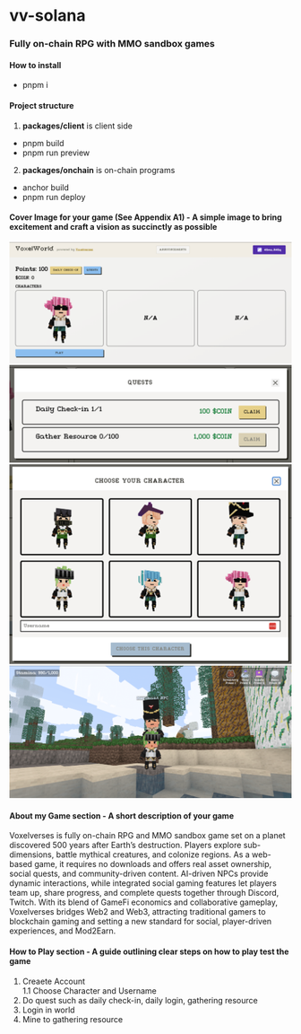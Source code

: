 # vv-solana

### Fully on-chain RPG with MMO sandbox games

#### How to install
- pnpm i

#### Project structure
1. <b>packages/client</b> is client side
- pnpm build
- pnpm run preview
2. <b>packages/onchain</b> is on-chain programs
- anchor build
- pnpm run deploy

#### Cover Image for your game (See Appendix A1) - A simple image to bring excitement and craft a vision as succinctly as possible

![Lobby](/ss1.png "Lobby")
![Quest](/ss2.png "Quest")
![Character](/ss3.png "Character")
![World](/ss4.png "World")

#### About my Game section - A short description of your game

Voxelverses is fully on-chain RPG and MMO sandbox game set on a planet discovered 500 years after Earth’s destruction. Players explore sub-dimensions, battle mythical creatures, and colonize regions. As a web-based game, it requires no downloads and offers real asset ownership, social quests, and community-driven content. AI-driven NPCs provide dynamic interactions, while integrated social gaming features let players team up, share progress, and complete quests together through Discord, Twitch. With its blend of GameFi economics and collaborative gameplay, Voxelverses bridges Web2 and Web3, attracting traditional gamers to blockchain gaming and setting a new standard for social, player-driven experiences, and Mod2Earn.

#### How to Play section - A guide outlining clear steps on how to play test the game

1. Creaete Account \
1.1 Choose Character and Username 
2. Do quest such as daily check-in, daily login, gathering resource 
3. Login in world 
4. Mine to gathering resource
